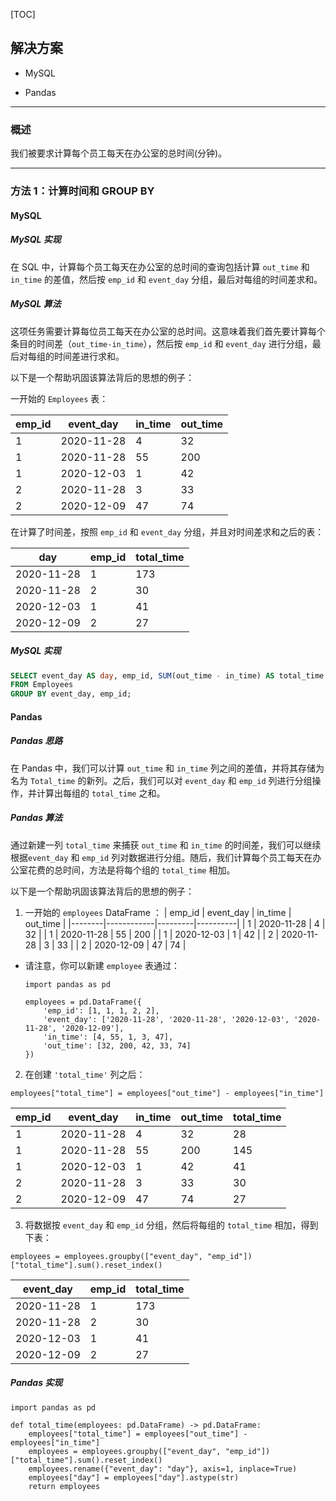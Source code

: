 [TOC]

## 解决方案

- MySQL

- Pandas

---

### 概述

我们被要求计算每个员工每天在办公室的总时间(分钟)。

---

### 方法 1：计算时间和 GROUP BY

#### MySQL

##### MySQL 实现

在 SQL 中，计算每个员工每天在办公室的总时间的查询包括计算 `out_time` 和 `in_time` 的差值，然后按 `emp_id` 和 `event_day` 分组，最后对每组的时间差求和。

##### MySQL 算法

这项任务需要计算每位员工每天在办公室的总时间。这意味着我们首先要计算每个条目的时间差（`out_time-in_time`），然后按 `emp_id` 和 `event_day` 进行分组，最后对每组的时间差进行求和。

以下是一个帮助巩固该算法背后的思想的例子：

一开始的 `Employees` 表：

| emp_id | event_day  | in_time | out_time |
|--------|------------|---------|----------|
| 1      | 2020-11-28 | 4       | 32       |
| 1      | 2020-11-28 | 55      | 200      |
| 1      | 2020-12-03 | 1       | 42       |
| 2      | 2020-11-28 | 3       | 33       |
| 2      | 2020-12-09 | 47      | 74       |

在计算了时间差，按照 `emp_id` 和 `event_day` 分组，并且对时间差求和之后的表：

| day        | emp_id | total_time |
|------------|--------|------------|
| 2020-11-28 | 1      | 173        |
| 2020-11-28 | 2      | 30         |
| 2020-12-03 | 1      | 41         |
| 2020-12-09 | 2      | 27         |

##### MySQL 实现

```Sql
SELECT event_day AS day, emp_id, SUM(out_time - in_time) AS total_time
FROM Employees
GROUP BY event_day, emp_id;
```

#### Pandas

##### Pandas 思路

在 Pandas 中，我们可以计算 `out_time` 和 `in_time` 列之间的差值，并将其存储为名为 `Total_time` 的新列。之后，我们可以对 `event_day` 和 `emp_id` 列进行分组操作，并计算出每组的 `total_time` 之和。

##### Pandas 算法

通过新建一列 `total_time` 来捕获 `out_time` 和 `in_time` 的时间差，我们可以继续根据`event_day` 和 `emp_id` 列对数据进行分组。随后，我们计算每个员工每天在办公室花费的总时间，方法是将每个组的 `total_time` 相加。

以下是一个帮助巩固该算法背后的思想的例子：

1. 一开始的 `employees`  DataFrame ：
| emp_id | event_day  | in_time | out_time |
|--------|------------|---------|----------|
| 1      | 2020-11-28 | 4       | 32       |
| 1      | 2020-11-28 | 55      | 200      |
| 1      | 2020-12-03 | 1       | 42       |
| 2      | 2020-11-28 | 3       | 33       |
| 2      | 2020-12-09 | 47      | 74       |

- 请注意，你可以新建 `employee` 表通过：

    ```Python3
    import pandas as pd

    employees = pd.DataFrame({
        'emp_id': [1, 1, 1, 2, 2],
        'event_day': ['2020-11-28', '2020-11-28', '2020-12-03', '2020-11-28', '2020-12-09'],
        'in_time': [4, 55, 1, 3, 47],
        'out_time': [32, 200, 42, 33, 74]
    })
    ```

2. 在创建 `'total_time'` 列之后：

```Python3
employees["total_time"] = employees["out_time"] - employees["in_time"]
```

| emp_id | event_day  | in_time | out_time | total_time |
|--------|------------|---------|----------|------------|
| 1      | 2020-11-28 | 4       | 32       | 28         |
| 1      | 2020-11-28 | 55      | 200      | 145        |
| 1      | 2020-12-03 | 1       | 42       | 41         |
| 2      | 2020-11-28 | 3       | 33       | 30         |
| 2      | 2020-12-09 | 47      | 74       | 27         |

3. 将数据按 `event_day` 和 `emp_id` 分组，然后将每组的 `total_time` 相加，得到下表：

```Python3
employees = employees.groupby(["event_day", "emp_id"])["total_time"].sum().reset_index()
```

| event_day  | emp_id | total_time |
|------------|--------|------------|
| 2020-11-28 | 1      | 173        |
| 2020-11-28 | 2      | 30         |
| 2020-12-03 | 1      | 41         |
| 2020-12-09 | 2      | 27         |

##### Pandas 实现

```Python3
import pandas as pd

def total_time(employees: pd.DataFrame) -> pd.DataFrame:
    employees["total_time"] = employees["out_time"] - employees["in_time"]
    employees = employees.groupby(["event_day", "emp_id"])["total_time"].sum().reset_index()
    employees.rename({"event_day": "day"}, axis=1, inplace=True)
    employees["day"] = employees["day"].astype(str)
    return employees
```